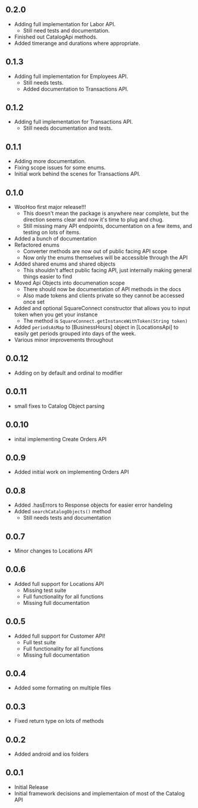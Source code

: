 ## 0.2.0
* Adding full implementation for Labor API.
    * Still need tests and documentation.
* Finished out CatalogApi methods.
* Added timerange and durations where appropriate.

## 0.1.3
* Adding full implementation for Employees API.
    * Still needs tests.
    * Added documentation to Transactions API.

## 0.1.2
* Adding full implementation for Transactions API.
    * Still needs documentation and tests.

## 0.1.1
* Adding more documentation.
* Fixing scope issues for some enums.
* Initial work behind the scenes for Transactions API.

## 0.1.0
* WooHoo first major release!!!
    * This doesn't mean the package is anywhere near complete, but the direction seems clear and now it's time to plug and chug.
    * Still missing many API endpoints, documentation on a few items, and testing on lots of items.
* Added a bunch of documentation
* Refactored enums
    * Converter methods are now out of public facing API scope
    * Now only the enums themselves will be accessible through the API
* Added shared enums and shared objects
    * This shouldn't affect public facing API, just internally making general things easier to find
* Moved Api Objects into documenation scope
    * There should now be documentation of API methods in the docs
    * Also made tokens and clients private so they cannot be accessed once set
* Added and optional SquareConnect constructor that allows you to input token when you get your instance
    * The method is `SquareConnect.getInstanceWithToken(String token)`
* Added `periodsAsMap` to [BusinessHours] object in [LocationsApi] to easily get periods grouped into days of the week.
* Various minor improvements throughout

## 0.0.12
* Adding on by default and ordinal to modifier

## 0.0.11
* small fixes to Catalog Object parsing

## 0.0.10
* inital implementing Create Orders API

## 0.0.9
* Added initial work on implementing Orders API

## 0.0.8
* Added .hasErrors to Response objects for easier error handeling
* Added `searchCatalogObjects()` method
    * Still needs tests and documentation

## 0.0.7
* Minor changes to Locations API

## 0.0.6
* Added full support for Locations API
    * Missing test suite
    * Full functionality for all functions
    * Missing full documentation

## 0.0.5
* Added full support for Customer API!
    * Full test suite
    * Full functionality for all functions
    * Missing full documentation

## 0.0.4
* Added some formating on multiple files

## 0.0.3
* Fixed return type on lots of methods

## 0.0.2
* Added android and ios folders

## 0.0.1
* Initial Release
* Initial framework decisions and implementaion of most of the Catalog API